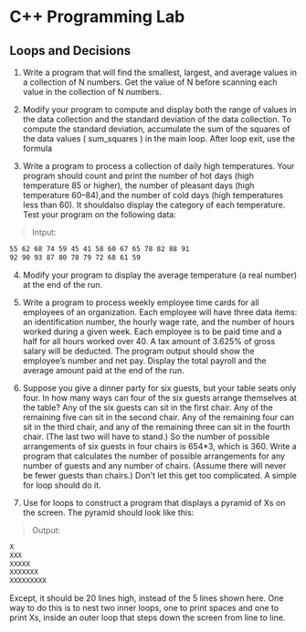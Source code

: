 # C++ Programming Lab
## Loops and Decisions

1. Write a program that will find the smallest, largest, and average values in a collection of N numbers. Get the value of N before scanning each value in the collection of N numbers.

2. Modify your program to compute and display both the range of values in the data collection and the standard deviation of the data collection. To compute the standard deviation, accumulate the sum of the squares of the data values ( sum_squares ) in the main loop. After loop exit, use the formula

3. Write a program to process a collection of daily high temperatures. Your program should count and print the number of hot days (high temperature 85 or higher), the number of pleasant days (high temperature 60–84),and the number of cold days (high temperatures less than 60). It shouldalso display the category of each temperature. Test your program on the following data:
>Intput:
```bash
55 62 68 74 59 45 41 58 60 67 65 78 82 88 91
92 90 93 87 80 78 79 72 68 61 59
```
4. Modify your program to display the average temperature (a real number) at the end of the run.

5. Write a program to process weekly employee time cards for all employees of an organization. Each employee will have three data items: an identification number, the hourly wage rate, and the number of hours worked during a given week. Each employee is to be paid time and a half for all hours worked over 40. A tax amount of 3.625% of gross salary will be deducted. The program output should show the employee’s number and net pay. Display the total payroll and the average amount paid at the end of the run.

6. Suppose you give a dinner party for six guests, but your table seats only four. In how many ways can four of the six guests arrange themselves at the table? Any of the six guests can sit in the first chair. Any of the remaining five can sit in the second chair. Any of the remaining four can sit in the third chair, and any of the remaining three can sit in the fourth chair. (The last two will have to stand.) So the number of possible arrangements of six guests in four chairs is 654*3, which is 360. Write a program that calculates the number of possible arrangements for any number of guests and any number of chairs. (Assume there will never be fewer guests than chairs.) Don’t let this get too complicated. A simple for loop should do it.

7. Use for loops to construct a program that displays a pyramid of Xs on the screen. The pyramid should look like this:
>Output:
```bash
X
XXX
XXXXX
XXXXXXX
XXXXXXXXX
```
Except, it should be 20 lines high, instead of the 5 lines shown here. One way to do this is to nest two inner loops, one to print spaces and one to print Xs, inside an outer loop that steps down the screen from line to line.
